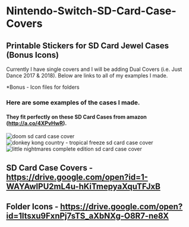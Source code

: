 # Nintendo-Switch-SD-Card-Case-Covers
## Printable Stickers for SD Card Jewel Cases (Bonus Icons)
Currently I have single covers and I will be adding Dual Covers (i.e. Just Dance 2017 & 2018).
Below are links to all of my examples I made.

*Bonus - Icon files for folders

### Here are some examples of the cases I made.
#### They fit perfectly on these SD Card Cases from amazon (http://a.co/4XPvHwR).
![doom sd card case cover](https://user-images.githubusercontent.com/25444976/42608970-0563eb5a-8550-11e8-80b0-82479be95363.png)
![donkey kong country - tropical freeze sd card case cover](https://user-images.githubusercontent.com/25444976/42608996-13bd2b94-8550-11e8-8597-7d509d4e5568.png)
![little nightmares complete edition sd card case cover](https://user-images.githubusercontent.com/25444976/42609023-2730ca46-8550-11e8-8280-92803b492edf.png)


## SD Card Case Covers - https://drive.google.com/open?id=1-WAYAwlPU2mL4u-hKiTmepyaXquTFJxB

## Folder Icons -        https://drive.google.com/open?id=1ltsxu9FxnPj7sTS_aXbNXg-O8R7-ne8X
